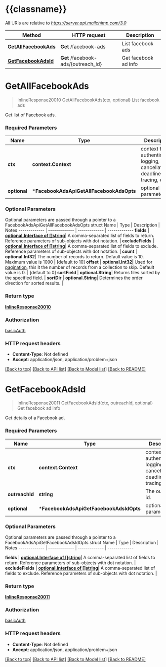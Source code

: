 # {{classname}}

All URIs are relative to *https://server.api.mailchimp.com/3.0*

Method | HTTP request | Description
------------- | ------------- | -------------
[**GetAllFacebookAds**](FacebookAdsApi.md#GetAllFacebookAds) | **Get** /facebook-ads | List facebook ads
[**GetFacebookAdsId**](FacebookAdsApi.md#GetFacebookAdsId) | **Get** /facebook-ads/{outreach_id} | Get facebook ad info

# **GetAllFacebookAds**
> InlineResponse20010 GetAllFacebookAds(ctx, optional)
List facebook ads

Get list of Facebook ads.

### Required Parameters

Name | Type | Description  | Notes
------------- | ------------- | ------------- | -------------
 **ctx** | **context.Context** | context for authentication, logging, cancellation, deadlines, tracing, etc.
 **optional** | ***FacebookAdsApiGetAllFacebookAdsOpts** | optional parameters | nil if no parameters

### Optional Parameters
Optional parameters are passed through a pointer to a FacebookAdsApiGetAllFacebookAdsOpts struct
Name | Type | Description  | Notes
------------- | ------------- | ------------- | -------------
 **fields** | [**optional.Interface of []string**](string.md)| A comma-separated list of fields to return. Reference parameters of sub-objects with dot notation. | 
 **excludeFields** | [**optional.Interface of []string**](string.md)| A comma-separated list of fields to exclude. Reference parameters of sub-objects with dot notation. | 
 **count** | **optional.Int32**| The number of records to return. Default value is 10. Maximum value is 1000 | [default to 10]
 **offset** | **optional.Int32**| Used for [pagination](https://mailchimp.com/developer/marketing/docs/methods-parameters/#pagination), this it the number of records from a collection to skip. Default value is 0. | [default to 0]
 **sortField** | **optional.String**| Returns files sorted by the specified field. | 
 **sortDir** | **optional.String**| Determines the order direction for sorted results. | 

### Return type

[**InlineResponse20010**](inline_response_200_10.md)

### Authorization

[basicAuth](../README.md#basicAuth)

### HTTP request headers

 - **Content-Type**: Not defined
 - **Accept**: application/json, application/problem+json

[[Back to top]](#) [[Back to API list]](../README.md#documentation-for-api-endpoints) [[Back to Model list]](../README.md#documentation-for-models) [[Back to README]](../README.md)

# **GetFacebookAdsId**
> InlineResponse20011 GetFacebookAdsId(ctx, outreachId, optional)
Get facebook ad info

Get details of a Facebook ad.

### Required Parameters

Name | Type | Description  | Notes
------------- | ------------- | ------------- | -------------
 **ctx** | **context.Context** | context for authentication, logging, cancellation, deadlines, tracing, etc.
  **outreachId** | **string**| The outreach id. | 
 **optional** | ***FacebookAdsApiGetFacebookAdsIdOpts** | optional parameters | nil if no parameters

### Optional Parameters
Optional parameters are passed through a pointer to a FacebookAdsApiGetFacebookAdsIdOpts struct
Name | Type | Description  | Notes
------------- | ------------- | ------------- | -------------

 **fields** | [**optional.Interface of []string**](string.md)| A comma-separated list of fields to return. Reference parameters of sub-objects with dot notation. | 
 **excludeFields** | [**optional.Interface of []string**](string.md)| A comma-separated list of fields to exclude. Reference parameters of sub-objects with dot notation. | 

### Return type

[**InlineResponse20011**](inline_response_200_11.md)

### Authorization

[basicAuth](../README.md#basicAuth)

### HTTP request headers

 - **Content-Type**: Not defined
 - **Accept**: application/json, application/problem+json

[[Back to top]](#) [[Back to API list]](../README.md#documentation-for-api-endpoints) [[Back to Model list]](../README.md#documentation-for-models) [[Back to README]](../README.md)

